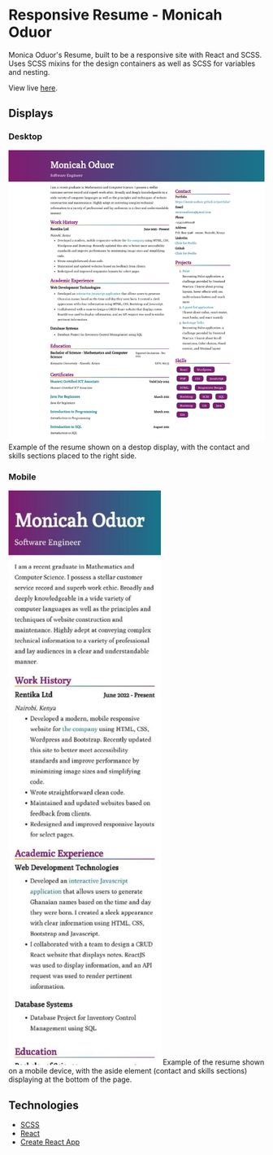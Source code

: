 # Responsive Resume - Monicah Oduor

Monica Oduor's Resume, built to be a responsive site with React and SCSS. Uses SCSS mixins for the design containers as well as SCSS for variables and nesting.

View live [here](https://monicaoduor.github.io/portfolio).

## Displays
### Desktop

![Desktop display](./src/images/desktop-display.png)
Example of the resume shown on a destop display, with the contact and skills sections placed to the right side.

### Mobile
<img alt='Mobile display' src='./src/images/mobile-display.jpg' width=300 />
Example of the resume shown on a mobile device, with the aside element (contact and skills sections) displaying at the bottom of the page.

## Technologies

- [SCSS](https://sass-lang.com/)
- [React](https://reactjs.org/)
- [Create React App](https://github.com/facebook/create-react-app)
